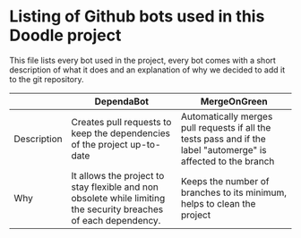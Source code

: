 # Listing of Github bots used in this Doodle project
This file lists every bot used in the project, every bot comes with a short description of what it does and an explanation of why we decided to add it to the git repository.

|   | **DependaBot** | **MergeOnGreen** |
|---|---|---|
| Description | Creates pull requests to keep the dependencies of the project up-to-date | Automatically merges pull requests if all the tests pass and if the label "automerge" is affected to the branch |
| Why | It allows the project to stay flexible and non obsolete while limiting the security breaches of each dependency. | Keeps the number of branches to its minimum, helps to clean the project |